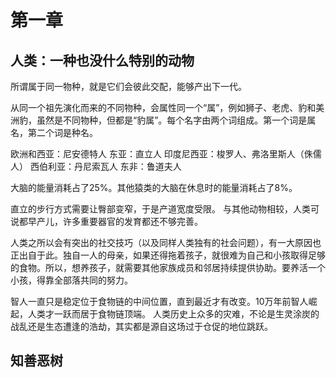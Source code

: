 # 第一章
## 人类：一种也没什么特别的动物
所谓属于同一物种，就是它们会彼此交配，能够产出下一代。

从同一个祖先演化而来的不同物种，会属性同一个“属”，例如狮子、老虎、豹和美洲豹，虽然是不同物种，但都是“豹属”。每个名字由两个词组成。第一个词是属名，第二个词是种名。

欧洲和西亚：尼安德特人
东亚：直立人
印度尼西亚：梭罗人、弗洛里斯人（侏儒人）
西伯利亚：丹尼索瓦人
东非：鲁道夫人

大脑的能量消耗占了25%。其他猿类的大脑在休息时的能量消耗占了8%。

直立的步行方式需要让臀部变窄，于是产道宽度受限。
与其他动物相较，人类可说都早产儿，许多重要器官的发育都还不够完善。

人类之所以会有突出的社交技巧（以及同样人类独有的社会问题），有一大原因也正出自于此。独自一人的母亲，如果还得拖着孩子，就很难为自己和小孩取得足够的食物。所以，想养孩子，就需要其他家族成员和邻居持续提供协助。要养活一个小孩，得靠全部落共同的努力。

智人一直只是稳定位于食物链的中间位置，直到最近才有改变。10万年前智人崛起，人类才一跃而居于食物链顶端。
人类历史上众多的灾难，不论是生灵涂炭的战乱还是生态遭逢的浩劫，其实都是源自这场过于仓促的地位跳跃。

## 知善恶树


